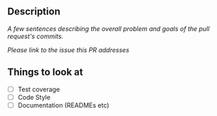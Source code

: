 ## Description

_A few sentences describing the overall problem and goals of the pull request's commits._

_Please link to the issue this PR addresses_

## Things to look at

- [ ] Test coverage
- [ ] Code Style
- [ ] Documentation (READMEs etc)
